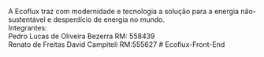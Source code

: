 A Ecoflux traz com modernidade e tecnologia a solução para a energia não-sustentável e desperdício de energia no mundo.
<br>
Integrantes:
<br>
Pedro Lucas de Oliveira Bezerra RM: 558439
<br>
Renato de Freitas David Campiteli RM:555627
#   E c o f l u x - F r o n t - E n d 
 
 
